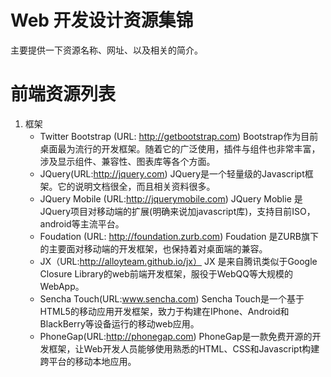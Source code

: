 Web 开发设计资源集锦
=================

主要提供一下资源名称、网址、以及相关的简介。

前端资源列表
=================

1. 框架
    - Twitter Bootstrap (URL: http://getbootstrap.com)  Bootstrap作为目前桌面最为流行的开发框架。随着它的广泛使用，插件与组件也非常丰富，涉及显示组件、兼容性、图表库等各个方面。
    - JQuery(URL:http://jquery.com) JQuery是一个轻量级的Javascript框架。它的说明文档很全，而且相关资料很多。
    - JQuery Mobile (URL:http://jquerymobile.com)  JQuery Moblie 是JQuery项目对移动端的扩展(明确来说加javascript库)，支持目前ISO，android等主流平台。
    - Foudation (URL: http://foundation.zurb.com) Foudation 是ZURB旗下的主要面对移动端的开发框架，也保持着对桌面端的兼容。
    - JX（URL:http://alloyteam.github.io/jx） JX 是来自腾讯类似于Google Closure Library的web前端开发框架，服役于WebQQ等大规模的WebApp。
    - Sencha Touch(URL:www.sencha.com) Sencha Touch是一个基于HTML5的移动应用开发框架，致力于构建在IPhone、Android和BlackBerry等设备运行的移动web应用。
    - PhoneGap(URL:http://phonegap.com) PhoneGap是一款免费开源的开发框架，让Web开发人员能够使用熟悉的HTML、CSS和Javascript构建跨平台的移动本地应用。
